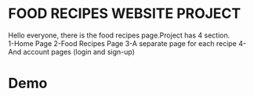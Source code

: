 # FOOD RECIPES WEBSITE PROJECT

Hello everyone, there is the food recipes page.Project has 4 section. <br>
1-Home Page
2-Food Recipes Page
3-A separate page for each recipe
4-And account pages (login and sign-up)

<!-- -------------------------- -->

# Demo

<a href="https://google.com"></a>
